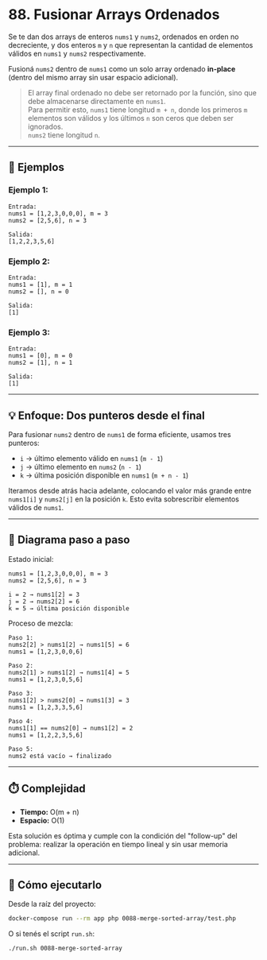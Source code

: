 # 88. Fusionar Arrays Ordenados

Se te dan dos arrays de enteros `nums1` y `nums2`, ordenados en orden no decreciente, y dos enteros `m` y `n` que representan la cantidad de elementos válidos en `nums1` y `nums2` respectivamente.

Fusioná `nums2` dentro de `nums1` como un solo array ordenado **in-place** (dentro del mismo array sin usar espacio adicional).

> El array final ordenado no debe ser retornado por la función, sino que debe almacenarse directamente en `nums1`.  
> Para permitir esto, `nums1` tiene longitud `m + n`, donde los primeros `m` elementos son válidos y los últimos `n` son ceros que deben ser ignorados.  
> `nums2` tiene longitud `n`.

---

## 📌 Ejemplos

### Ejemplo 1:

```text
Entrada:
nums1 = [1,2,3,0,0,0], m = 3  
nums2 = [2,5,6], n = 3  

Salida:
[1,2,2,3,5,6]
```

### Ejemplo 2:

```text
Entrada:
nums1 = [1], m = 1  
nums2 = [], n = 0  

Salida:
[1]
```

### Ejemplo 3:

```text
Entrada:
nums1 = [0], m = 0  
nums2 = [1], n = 1  

Salida:
[1]
```

---

## 💡 Enfoque: Dos punteros desde el final

Para fusionar `nums2` dentro de `nums1` de forma eficiente, usamos tres punteros:

- `i` → último elemento válido en `nums1` (`m - 1`)
- `j` → último elemento en `nums2` (`n - 1`)
- `k` → última posición disponible en `nums1` (`m + n - 1`)

Iteramos desde atrás hacia adelante, colocando el valor más grande entre `nums1[i]` y `nums2[j]` en la posición `k`. Esto evita sobrescribir elementos válidos de `nums1`.

---

## 🔄 Diagrama paso a paso

Estado inicial:

```text
nums1 = [1,2,3,0,0,0], m = 3  
nums2 = [2,5,6], n = 3

i = 2 → nums1[2] = 3  
j = 2 → nums2[2] = 6  
k = 5 → última posición disponible
```

Proceso de mezcla:

```
Paso 1:
nums2[2] > nums1[2] → nums1[5] = 6
nums1 = [1,2,3,0,0,6]

Paso 2:
nums2[1] > nums1[2] → nums1[4] = 5
nums1 = [1,2,3,0,5,6]

Paso 3:
nums1[2] > nums2[0] → nums1[3] = 3
nums1 = [1,2,3,3,5,6]

Paso 4:
nums1[1] == nums2[0] → nums1[2] = 2
nums1 = [1,2,2,3,5,6]

Paso 5:
nums2 está vacío → finalizado
```

---

## ⏱️ Complejidad

- **Tiempo:** O(m + n)  
- **Espacio:** O(1)

Esta solución es óptima y cumple con la condición del "follow-up" del problema: realizar la operación en tiempo lineal y sin usar memoria adicional.

---

## 🧪 Cómo ejecutarlo

Desde la raíz del proyecto:

```bash
docker-compose run --rm app php 0088-merge-sorted-array/test.php
```

O si tenés el script `run.sh`:

```bash
./run.sh 0088-merge-sorted-array
```
